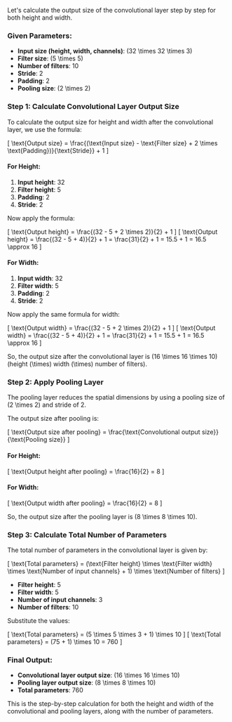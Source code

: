 Let's calculate the output size of the convolutional layer step by step for both height and width.

### Given Parameters:
- **Input size (height, width, channels)**: \(32 \times 32 \times 3\)
- **Filter size**: \(5 \times 5\)
- **Number of filters**: 10
- **Stride**: 2
- **Padding**: 2
- **Pooling size**: \(2 \times 2\)

### Step 1: Calculate Convolutional Layer Output Size
To calculate the output size for height and width after the convolutional layer, we use the formula:

\[
\text{Output size} = \frac{(\text{Input size} - \text{Filter size} + 2 \times \text{Padding})}{\text{Stride}} + 1
\]

#### For Height:
1. **Input height**: 32
2. **Filter height**: 5
3. **Padding**: 2
4. **Stride**: 2

Now apply the formula:

\[
\text{Output height} = \frac{(32 - 5 + 2 \times 2)}{2} + 1
\]
\[
\text{Output height} = \frac{(32 - 5 + 4)}{2} + 1 = \frac{31}{2} + 1 = 15.5 + 1 = 16.5 \approx 16
\]

#### For Width:
1. **Input width**: 32
2. **Filter width**: 5
3. **Padding**: 2
4. **Stride**: 2

Now apply the same formula for width:

\[
\text{Output width} = \frac{(32 - 5 + 2 \times 2)}{2} + 1
\]
\[
\text{Output width} = \frac{(32 - 5 + 4)}{2} + 1 = \frac{31}{2} + 1 = 15.5 + 1 = 16.5 \approx 16
\]

So, the output size after the convolutional layer is \(16 \times 16 \times 10\) (height \(\times\) width \(\times\) number of filters).

### Step 2: Apply Pooling Layer
The pooling layer reduces the spatial dimensions by using a pooling size of \(2 \times 2\) and stride of 2.

The output size after pooling is:

\[
\text{Output size after pooling} = \frac{\text{Convolutional output size}}{\text{Pooling size}}
\]

#### For Height:
\[
\text{Output height after pooling} = \frac{16}{2} = 8
\]

#### For Width:
\[
\text{Output width after pooling} = \frac{16}{2} = 8
\]

So, the output size after the pooling layer is \(8 \times 8 \times 10\).

### Step 3: Calculate Total Number of Parameters
The total number of parameters in the convolutional layer is given by:

\[
\text{Total parameters} = (\text{Filter height} \times \text{Filter width} \times \text{Number of input channels} + 1) \times \text{Number of filters}
\]

- **Filter height**: 5
- **Filter width**: 5
- **Number of input channels**: 3
- **Number of filters**: 10

Substitute the values:

\[
\text{Total parameters} = (5 \times 5 \times 3 + 1) \times 10
\]
\[
\text{Total parameters} = (75 + 1) \times 10 = 760
\]

### Final Output:
- **Convolutional layer output size**: \(16 \times 16 \times 10\)
- **Pooling layer output size**: \(8 \times 8 \times 10\)
- **Total parameters**: 760

This is the step-by-step calculation for both the height and width of the convolutional and pooling layers, along with the number of parameters.
